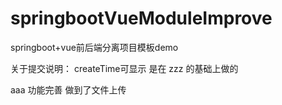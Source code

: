 # springbootVueModuleImprove
springboot+vue前后端分离项目模板demo

关于提交说明：
createTime可显示 是在 zzz 的基础上做的

aaa 功能完善 做到了文件上传

